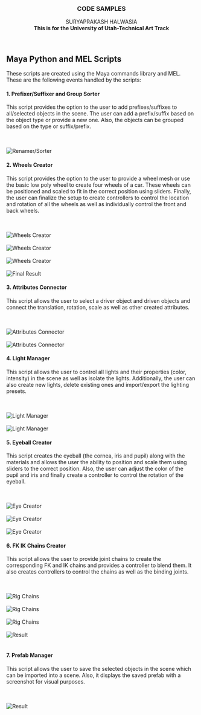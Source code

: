 <a name="readme-top"></a>


<!-- PROJECT LOGO -->
<br />

<h3 align="center">CODE SAMPLES</h3>

  <p align="center">
    SURYAPRAKASH HALWASIA
    <br />
    <strong>This is for the University of Utah-Technical Art Track</strong>
    <br />
    </p>



<br />



<!-- MAYA PYTHON AND MEL SCRIPTS -->
## Maya Python and MEL Scripts

These scripts are created using the Maya commands library and MEL. These are the following
events handled by the scripts:

#### 1. Prefixer/Suffixer and Group Sorter

This script provides the option to the user to add prefixes/suffixes to all/selected objects in the scene.
The user can add a prefix/suffix based on the object type or provide a new one. Also, 
the objects can be grouped based on the type or suffix/prefix.

<br />
 <br />

<img src="readme-images/RenamerSorter.JPG" alt="Renamer/Sorter" >

<br />

#### 2. Wheels Creator
This script provides the option to the user to provide a wheel mesh or use the basic low poly 
wheel to create four wheels of a car. These wheels can be positioned and scaled to fit
in the correct position using sliders. Finally, the user can finalize the setup to create controllers
to control the location and rotation of all the wheels as well as individually control the front and back wheels.

<br />
 <br />

<img src="readme-images/wheelsCreator.JPG" alt="Wheels Creator" >

<br />
 <br />

<img src="readme-images/wheelsCreator1.JPG" alt="Wheels Creator" >

<br />
 <br />

<img src="readme-images/wheelsCreator2.JPG" alt="Wheels Creator" >

<br />
 <br />

<img src="readme-images/wheelsCreator3.JPG" alt="Final Result" >

<br />

#### 3. Attributes Connector

This script allows the user to select a driver object and driven objects and connect the translation,
rotation, scale as well as other created attributes.

<br />
 <br />

<img src="readme-images/AttributesConnector.JPG" alt="Attributes Connector" >

<br />
 <br />

<img src="readme-images/AttributesConnector1.JPG" alt="Attributes Connector" >

<br />

#### 4. Light Manager
This script allows the user to control all lights and their properties (color, intensity) in the scene as well as isolate the lights. 
Additionally, the user can also create new lights, delete existing ones and import/export the lighting
presets.

<br />
 <br />

<img src="readme-images/light.JPG" alt="Light Manager" >

<br />
 <br />

<img src="readme-images/light1.JPG" alt="Light Manager" >

<br />

#### 5. Eyeball Creator
This script creates the eyeball (the cornea, iris and pupil) along with the materials and
allows the user the ability to position and scale them using sliders to the correct position. Also,
the user can adjust the color of the pupil and iris and finally create a controller to control
the rotation of the eyeball.

<br />
 <br />

<img src="readme-images/EyeCreator3.JPG" alt="Eye Creator" >

<br />
 <br />

<img src="readme-images/EyeCreator1.JPG" alt="Eye Creator" >

<br />
 <br />

<img src="readme-images/EyeCreator2.JPG" alt="Eye Creator" >
<br />

#### 6. FK IK Chains Creator
This script allows the user to provide joint chains to create the corresponding FK and IK chains
and provides a controller to blend them. It also creates controllers to control the chains as well
as the binding joints.

<br />
 <br />

<img src="readme-images/RigChains.JPG" alt="Rig Chains" >

<br />
 <br />

<img src="readme-images/RigChains2.JPG" alt="Rig Chains" >

<br />
 <br />

<img src="readme-images/RigChains0.JPG" alt="Rig Chains" >

<br />
 <br />

<img src="readme-images/RigChains1.JPG" alt="Result" >
<br />
<br />

#### 7. Prefab Manager
This script allows the user to save the selected objects in the scene which can be imported into a scene.
Also, it displays the saved prefab with a screenshot for visual purposes.

<br />
 <br />

<img src="readme-images/PrefabManager.JPG" alt="Result" >
<br />

